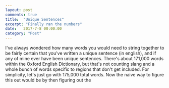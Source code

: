 ```yaml
---
layout: post
comments: true
title:  "Unique Sentences"
excerpt: "Finally ran the numbers"
date:   2017-7-8 00:00:00
category: "Post"
---
```


I've always wondered how many words you would need to string together to be fairly certain that you've written a unique sentence (in english), and if any of mine ever have been unique sentences. There's about 171,000 words within the Oxford English Dictionary, but that's not counting slang and a whole bunch of words specific to regions that don't get included. For simplicity, let's just go with 175,000 total words. Now the naive way to figure this out would be by then figuring out the
